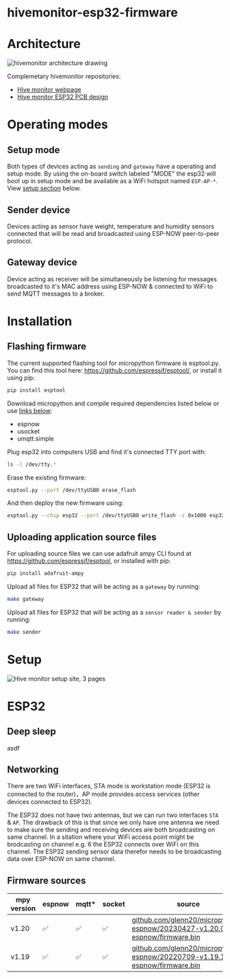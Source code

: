 # hivemonitor-esp32-firmware

# Architecture

![hivemonitor architecture drawing](https://github.com/KevinMidboe/hivemonitor-esp32-firmware/assets/2287769/c40512e5-9f31-4aea-a8db-e92646c51903)

Complemetary hivemonitor repositories:
- [Hive monitor webpage](https://github.com/kevinmidboe/hivemonitor)
- [Hive monitor ESP32 PCB design](https://github.com/kevinmidboe/hivemonitor-pcb)

# Operating modes

## Setup mode
Both types of devices acting as `sending` and `gateway` have a operating and setup mode. By using the on-board switch labeled "MODE" the esp32 will boot up in setup mode and be available as a WiFi hotspot named `ESP-AP-*`. View [setup section](#setup) below.

## Sender device
Devices acting as sensor have weight, temperature and humidity sensors connected that will be read and broadcasted using ESP-NOW peer-to-peer protocol. 

## Gateway device
Device acting as receiver will be simultaneously be listening for messages broadcasted to it's MAC address using ESP-NOW & connected to WiFi to send MQTT messages to a broker. 

# Installation

## Flashing firmware
The current supported flashing tool for micropython firmware is esptool.py. You can find this tool here: https://github.com/espressif/esptool/, or install it using pip:

```bash
pip install esptool
```

Download micropython and compile required dependencies listed below or use [links below](#firmware-sources):
- espnow
- usocket
- umqtt.simple

Plug esp32 into computers USB and find it's connected TTY port with:

```bash
ls -l /dev/tty.*
```

Erase the existing firmware:
```bash
esptool.py --port /dev/ttyUSB0 erase_flash
```

And then deploy the new firmware using:
```bash
esptool.py --chip esp32 --port /dev/ttyUSB0 write_flash -z 0x1000 esp32-20180511-v1.9.4.bin
```

## Uploading application source files

For uploading source files we can use adafruit ampy CLI found at https://github.com/espressif/esptool, or installed with pip:

```bash
pip install adafruit-ampy
```

Upload all files for ESP32 that will be acting as a `gateway` by running:

```bash
make gateway
```

Upload all files for ESP32 that will be acting as a `sensor reader & sender` by running:

```bash
make sender
```

# Setup

![Hive monitor setup site, 3 pages](https://github.com/KevinMidboe/hivemonitor-esp32-firmware/assets/2287769/3e80fa3d-7b5e-4296-89a0-a3d42351ddf3)

# ESP32

## Deep sleep
asdf

## Networking
There are two WiFi interfaces, STA mode is workstation mode (ESP32 is connected to the router)，AP mode provides access services (other devices connected to ESP32).


The ESP32 does not have two antennas, but we can run two interfaces `STA` & `AP`. The drawback of this is that since we only have one antenna we need to make sure the sending and receiving devices are both broadcasting on same channel. In a sitation where your WiFi access point might be brodcasting on channel e.g. 6 the ESP32 connects over WiFi on this channel. The ESP32 sending sensor data therefor needs to be broadcasting data over ESP-NOW on same channel.

## Firmware sources

| mpy version | espnow | mqtt* | socket | source                                                                                                                                                                  |
|-------------|--------|-------|--------|-------------------------------------------------------------------------------------------------------------------------------------------------------------------------|
| v1.20       | ✅    | ✅   | ✅    | [github.com/glenn20/micropython-espnow/20230427-v1.20.0-espnow/firmware.bin](https://github.com/glenn20/micropython-espnow-images/blob/main/20230427-v1.20.0-espnow-2-gcc4c716f6/firmware-esp32-GENERIC.bin) |
| v1.19       | ✅    | ✅   | ✅    | [github.com/glenn20/micropython-espnow/20220709-v1.19.1-espnow/firmware.bin](https://github.com/glenn20/micropython-espnow-images/blob/main/20220709_espnow-g20-v1.19.1-espnow-6-g44f65965b/firmware-esp32-GENERIC.bin) |
